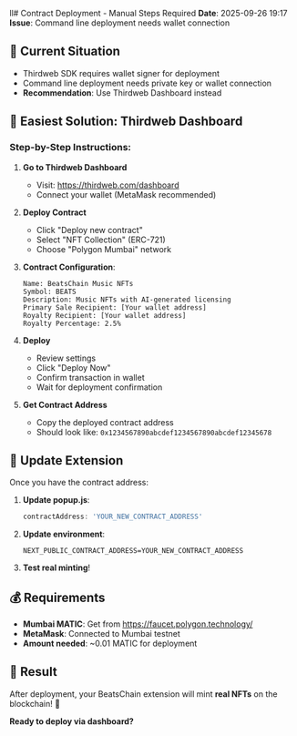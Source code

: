 ll# Contract Deployment - Manual Steps Required
**Date**: 2025-09-26 19:17  
**Issue**: Command line deployment needs wallet connection

## 🚨 **Current Situation**
- Thirdweb SDK requires wallet signer for deployment
- Command line deployment needs private key or wallet connection
- **Recommendation**: Use Thirdweb Dashboard instead

## 🎯 **Easiest Solution: Thirdweb Dashboard**

### **Step-by-Step Instructions**:

1. **Go to Thirdweb Dashboard**
   - Visit: https://thirdweb.com/dashboard
   - Connect your wallet (MetaMask recommended)

2. **Deploy Contract**
   - Click "Deploy new contract"
   - Select "NFT Collection" (ERC-721)
   - Choose "Polygon Mumbai" network

3. **Contract Configuration**:
   ```
   Name: BeatsChain Music NFTs
   Symbol: BEATS
   Description: Music NFTs with AI-generated licensing
   Primary Sale Recipient: [Your wallet address]
   Royalty Recipient: [Your wallet address]  
   Royalty Percentage: 2.5%
   ```

4. **Deploy**
   - Review settings
   - Click "Deploy Now"
   - Confirm transaction in wallet
   - Wait for deployment confirmation

5. **Get Contract Address**
   - Copy the deployed contract address
   - Should look like: `0x1234567890abcdef1234567890abcdef12345678`

## 🔧 **Update Extension**

Once you have the contract address:

1. **Update popup.js**:
   ```javascript
   contractAddress: 'YOUR_NEW_CONTRACT_ADDRESS'
   ```

2. **Update environment**:
   ```env
   NEXT_PUBLIC_CONTRACT_ADDRESS=YOUR_NEW_CONTRACT_ADDRESS
   ```

3. **Test real minting**!

## 💰 **Requirements**
- **Mumbai MATIC**: Get from https://faucet.polygon.technology/
- **MetaMask**: Connected to Mumbai testnet
- **Amount needed**: ~0.01 MATIC for deployment

## 🎵 **Result**
After deployment, your BeatsChain extension will mint **real NFTs** on the blockchain! 🚀

**Ready to deploy via dashboard?**